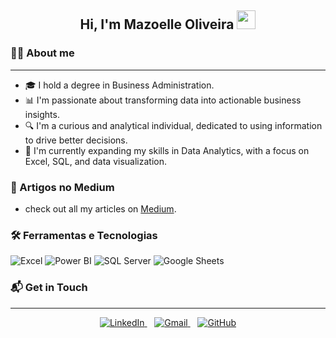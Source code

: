 <h2 align="center">
  Hi, I'm Mazoelle Oliveira
  <img src="https://raw.githubusercontent.com/MartinHeinz/MartinHeinz/master/wave.gif" width="30px"/>
</h2>

### 👩‍💻 About me
_ _ _ _ _ 


* 🎓 I hold a degree in Business Administration.
* 📊 I'm passionate about transforming data into actionable business insights.
* 🔍 I'm a curious and analytical individual, dedicated to using information to drive better decisions.
* 🚀 I'm currently expanding my skills in Data Analytics, with a focus on Excel, SQL, and data visualization.


### 📝 Artigos no Medium


* check out all my articles on [Medium](https://medium.com/@mazoelle09).

### 🛠️ Ferramentas e Tecnologias
<p align="left">
  <img src="https://img.shields.io/badge/-Excel-217346?style=flat&logo=microsoft-excel&logoColor=white" alt="Excel" />
  <img src="https://img.shields.io/badge/-PowerBI-F2C811?style=flat&logo=power-bi&logoColor=white" alt="Power BI" />
  <img src="https://img.shields.io/badge/-SQL%20Server-CC2927?style=flat&logo=microsoftsqlserver&logoColor=white" alt="SQL Server" />
  <img src="https://img.shields.io/badge/-Google%20Sheets-00AC47?style=flat&logo=google-sheets&logoColor=white" alt="Google Sheets" />
</p>

### 📬 Get in Touch
---
<p align="center">
  <a href="https://www.linkedin.com/in/mazoelle-oliveira/" target="_blank">
    <img src="https://img.shields.io/badge/-LinkedIn-0077B5?style=for-the-badge&logo=linkedin&logoColor=white" alt="LinkedIn" />
  </a>&nbsp;&nbsp;
  <a href="mailto:mazoelle09@gmail.com" target="_blank">
    <img src="https://img.shields.io/badge/-Gmail-EA4335?style=for-the-badge&logo=gmail&logoColor=white" alt="Gmail" />
  </a>&nbsp;&nbsp;
  <a href="https://github.com/MazoelleOliveira" target="_blank">
    <img src="https://img.shields.io/badge/-GitHub-181717?style=for-the-badge&logo=github&logoColor=white" alt="GitHub" />
  </a>
</p>


